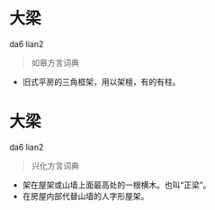 # 大梁
da6 lian2
> 如皋方言词典
- 旧式平房的三角框架，用以架檀，有的有柱。

# 大梁
da6 lian2
> 兴化方言词典
- 架在屋架或山墙上面最高处的一根横木。也叫“正梁”。
- 在房屋内部代替山墙的人字形屋架。
